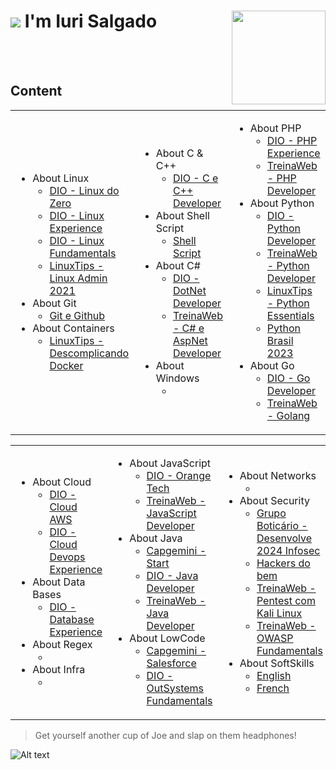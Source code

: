 

# ![](https://user-images.githubusercontent.com/18350557/176309783-0785949b-9127-417c-8b55-ab5a4333674e.gif) I'm Iuri Salgado <img align="right" src="https://raw.githubusercontent.com/MicaelliMedeiros/micaellimedeiros/master/image/computer-illustration.png" min-width="400px" max-width="300px" width="150px" align="left" >

<br>
<br>

## Content
<table>
    <tr>
        <td>
            <ul>
                <li>About Linux
                    <ul>
                        <li><a href="https://github.com/icsalgado/tracks/tree/master/Linux/DIO_LinuxDoZero">DIO - Linux do Zero</a></li>
                        <li><a href="https://github.com/icsalgado/tracks/tree/master/Linux/DIO_LinuxExperience">DIO - Linux Experience</a></li>
                        <li><a href="https://github.com/icsalgado/tracks/tree/master/Linux/DIO_LinuxFundamentals">DIO - Linux Fundamentals</a></li>
                        <li><a href="https://github.com/icsalgado/tracks/tree/master/Linux/LINUXTIPS_LinuxAdmin">LinuxTips - Linux Admin 2021</a></li>
                    </ul>
                </li>
                <li>About Git
                    <ul>
                        <li><a href="https://github.com/icsalgado/tracks/blob/master/Git/gitBizu.txt">Git e Github</a></li>
                    </ul>
                </li>
                <li>About Containers
                    <ul>
                        <li><a href="https://github.com/icsalgado/tracks/tree/master/Containers/LINUXTIPS_DescomplicandoDocker">LinuxTips - Descomplicando Docker</a></li>
                    </ul>
                </li>
            </ul>
        </td>
        <td>
            <ul>
                <li>About C & C++
                    <ul>
                        <li><a href="https://github.com/icsalgado/tracks/tree/master/C/DIO_FormacaoCeCppDeveloper/">DIO - C e C++ Developer</a></li>
                    </ul>
                </li>
                <li>About Shell Script
                    <ul>
                        <li><a href="">Shell Script</a></li>
                    </ul>
                </li>
                <li>About C#
                    <ul>
                        <li><a href="https://github.com/icsalgado/tracks/tree/master/C/C%23/DIO_Formacao.NetDeveloper">DIO - DotNet Developer</a></li>
                        <li><a href="https://github.com/icsalgado/tracks/tree/master/C/C%23/TREINAWEB_DevC%23AspNet">TreinaWeb - C# e AspNet Developer</a></li>
                    </ul>
                </li>
                <li>About Windows
                    <ul>
                        <li><a href=""></a></li>
                    </ul>
                </li>
            </ul>
        </td>
        <td>
            <ul>
                <li>About PHP
                    <ul>
                        <li><a href="https://github.com/icsalgado/tracks/tree/master/PHP/DIO_FormacaoPhpExperience">DIO - PHP Experience</a></li>
                        <li><a href="https://github.com/icsalgado/tracks/tree/master/PHP/TREINAWEB_DevPHP">TreinaWeb - PHP Developer</a></li>
                    </ul>
                </li>
                <li>About Python
                    <ul>
                        <li><a href="https://github.com/icsalgado/tracks/tree/master/Python/DIO_FormacaoPythonDeveloper">DIO - Python Developer</a></li>
                        <li><a href="https://github.com/icsalgado/tracks/tree/master/Python/TREINAWEB_DevPython">TreinaWeb - Python Developer</a></li>
                        <li><a href="https://github.com/icsalgado/tracks/tree/master/Python/LINUXTIPS_PythonEssentials">LinuxTips - Python Essentials</a></li>
                        <li><a href="https://github.com/icsalgado/tracks/tree/master/Python/PythonBrasil2023">Python Brasil 2023</a></li>
                    </ul>
                </li>
                <li>About Go
                    <ul>
                        <li><a href="https://github.com/icsalgado/tracks/tree/master/Go/DIO_FormacaoGoDeveloper">DIO - Go Developer</a></li>
                        <li><a href="https://github.com/icsalgado/tracks/tree/master/Go/TW_Golang">TreinaWeb - Golang</a></li>
                    </ul>
                </li>
            </ul>
        </td>
    </tr>
</table>

<table>
    <tr>
        <td>
            <ul>
                <li>About Cloud
                    <ul>
                        <li><a href="https://github.com/icsalgado/tracks/tree/master/Cloud/DIO_CloudAWS">DIO - Cloud AWS</a></li>
                        <li><a href="https://github.com/icsalgado/tracks/tree/master/Cloud/DIO_CloudDevOpsExperience">DIO - Cloud Devops Experience</a></li>
                    </ul>
                </li>
                <li>About Data Bases
                    <ul>
                        <li><a href="https://github.com/icsalgado/tracks/tree/master/DataBases/DIO_DatabaseExperience">DIO - Database Experience</a></li>
                    </ul>
                </li>
                <li>About Regex
                    <ul>
                        <li><a href=""></a></li>
                    </ul>
                </li>
                <li>About Infra
                    <ul>
                        <li><a href=""></a></li>
                    </ul>
                </li>
            </ul>
        </td>
        <td>
            <ul>
                <li>About JavaScript
                    <ul>
                        <li><a href="https://github.com/icsalgado/tracks/tree/master/JavaScript/DIO_OrangeTech">DIO - Orange Tech</a></li>
                        <li><a href="https://github.com/icsalgado/tracks/tree/master/JavaScript/TREINAWEB_DevJavascript">TreinaWeb - JavaScript Developer</a></li>
                    </ul>
                </li>
                <li>About Java
                    <ul>
                        <li><a href="https://github.com/icsalgado/tracks/tree/master/Java/CAPGEMINI_Start">Capgemini - Start</a></li>
                        <li><a href="https://github.com/icsalgado/tracks/tree/master/Java/DIO_FormacaoJavaDeveloper">DIO - Java Developer</a></li>
                        <li><a href="https://github.com/icsalgado/tracks/tree/master/Java/TREINAWEB_DevJava">TreinaWeb - Java Developer</a></li>
                    </ul>
                </li>
                <li>About LowCode
                    <ul>
                        <li><a href="https://github.com/icsalgado/tracks/tree/master/LowCode/CAPGEMINI_Salesforce">Capgemini - Salesforce</a></li>
                        <li><a href="https://github.com/icsalgado/tracks/tree/master/LowCode/DIO_FormacaoOutSystemsFundamentals">DIO - OutSystems Fundamentals</a></li>
                    </ul>
                </li>
            </ul>
        </td>
        <td>
            <ul>
                <li>About Networks
                    <ul>
                        <li><a href=""></a></li>
                    </ul>
                </li>
                <li>About Security
                    <ul>
                        <li><a href="https://github.com/icsalgado/tracks/tree/master/Security/GB-Desenvolve2021InfoSec">Grupo Boticário - Desenvolve 2024 Infosec</a></li>
                        <li><a href="https://github.com/icsalgado/tracks/tree/master/Security/HackersDoBem">Hackers do bem</a></li>
                        <li><a href="https://github.com/icsalgado/tracks/tree/master/Security/TW-PentestKali">TreinaWeb - Pentest com Kali Linux</a></li>
                        <li><a href="https://github.com/icsalgado/tracks/tree/master/Security/TW-SecOWASPfundamentals">TreinaWeb - OWASP Fundamentals</a></li>
                    </ul>
                </li>
                <li>About SoftSkills
                    <ul>
                        <li><a href="https://github.com/icsalgado/tracks/tree/master/SoftSkills/english">English</a></li>
                        <li><a href="https://github.com/icsalgado/tracks/tree/master/SoftSkills/francais">French</a></li>
                    </ul>
                </li>
            </ul>
        </td>
    </tr>
</table>

> Get yourself another cup of Joe and slap on them headphones!

![Alt text](https://spotify-recently-played-readme.vercel.app/api?user=12173607445&count=3&width=1000)


